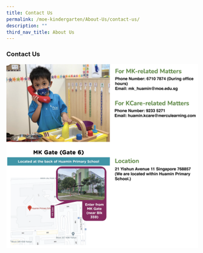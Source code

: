 ```yaml
---
title: Contact Us
permalink: /moe-kindergarten/About-Us/contact-us/
description: ""
third_nav_title: About Us
---
```

### **Contact Us**
![](/images/MKContact.png)